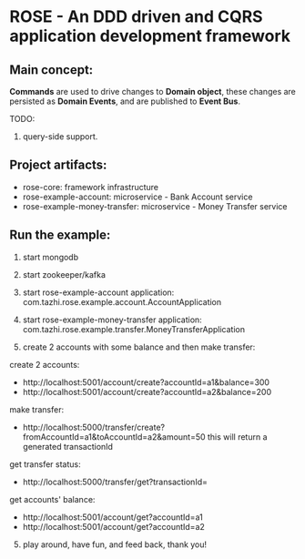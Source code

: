 # ROSE - An DDD driven and CQRS application development framework

## Main concept:

**Commands** are used to drive changes to **Domain object**, these changes are persisted as **Domain Events**, and are published to **Event Bus**.

TODO: 
1. query-side support.

## Project artifacts:

* rose-core: framework infrastructure
* rose-example-account: microservice - Bank Account service
* rose-example-money-transfer: microservice - Money Transfer service

## Run the example:

1. start mongodb

2. start zookeeper/kafka

3. start rose-example-account application: com.tazhi.rose.example.account.AccountApplication

4. start rose-example-money-transfer application: com.tazhi.rose.example.transfer.MoneyTransferApplication

4. create 2 accounts with some balance and then make transfer:

create 2 accounts:
* http://localhost:5001/account/create?accountId=a1&balance=300
* http://localhost:5001/account/create?accountId=a2&balance=200

make transfer:
* http://localhost:5000/transfer/create?fromAccountId=a1&toAccountId=a2&amount=50 this will return a generated transactionId

get transfer status:
* http://localhost:5000/transfer/get?transactionId=<transactionId>

get accounts' balance:
* http://localhost:5001/account/get?accountId=a1
* http://localhost:5001/account/get?accountId=a2

5. play around, have fun, and feed back, thank you!